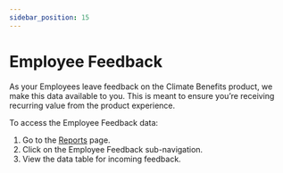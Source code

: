 ```yaml
---
sidebar_position: 15
---
```


# Employee Feedback 

As your Employees leave feedback on the Climate Benefits product, we make this data available to you. This is meant to ensure you’re receiving recurring value from the product experience. 

To access the Employee Feedback data:   
1. Go to the [Reports](https://www.app.climatebenefits.com/employer/reports) page. 
2. Click on the Employee Feedback sub-navigation. 
3. View the data table for incoming feedback. 
